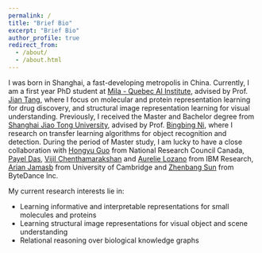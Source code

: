 ```yaml
---
permalink: /
title: "Brief Bio"
excerpt: "Brief Bio"
author_profile: true
redirect_from: 
  - /about/
  - /about.html
---
```


I was born in Shanghai, a fast-developing metropolis in China. Currently, I am a first year PhD student at [Mila - Quebec AI Institute](https://mila.quebec/en/), advised by Prof. [Jian Tang](https://jian-tang.com/), where I focus on molecular and protein representation learning for drug discovery, and structural image representation learning for visual understanding. 
Previously, I received the Master and Bachelor degree from [Shanghai Jiao Tong University](http://en.sjtu.edu.cn/), advised by Prof. [Bingbing Ni](https://scholar.google.com/citations?hl=zh-CN&user=eUbmKwYAAAAJ), where I research on transfer learning algorithms for object recognition and detection. During the period of Master study, I am lucky to have a close collaboration with [Hongyu Guo](http://www.site.uottawa.ca/~hguo028/mainpage.htm) from National Research Council Canada, 
[Payel Das](https://scholar.google.com/citations?user=1vs31MgAAAAJ&hl=en), [Vijil Chenthamarakshan](https://scholar.google.com/citations?user=g9hboJ0AAAAJ&hl=en) and [Aurelie Lozano](https://scholar.google.com/citations?user=4wTGaDsAAAAJ&hl=en) from IBM Research, [Arian Jamasb](http://jamasb.io/) from University of Cambridge and [Zhenbang Sun](https://www.linkedin.com/in/zhenbang-sun-11581439/?originalSubdomain=cn) from ByteDance Inc.

My current research interests lie in:

- Learning informative and interpretable representations for small molecules and proteins
- Learning structural image representations for visual object and scene understanding
- Relational reasoning over biological knowledge graphs